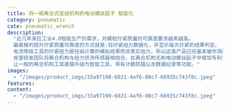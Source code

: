 ```yaml
---
title: 将一般离合式定扭机构的电动螺丝起子 智能化
category: pneumatic
cate: pneumatic_wrench
description:
  "近几年来应工业4.0智能生产的需求，对螺栓拧紧质量的可靠度要求越来越高。
  最直接的提升拧紧质量可靠度的方式就是:将拧紧扭力数据化，并显示每次拧紧的结果判定。
  电流等级工具的拧紧扭力是经由计算的模拟结果而非真实扭力，所以这类产品已经基本被市场所淘汰。
  肯普研发团队将离合机构与扭力侦测传感器相结合，在离合机构无刷电动螺丝起子中增加专利设计的传感器机构与控制软件。
  让一般的离合机构工具直接升级为智能工具，带有计数防错以及数据纪录等功能。"
images:
  - "/images/product_imgs/33a97190-6021-4af6-80c7-66935c743f8c.jpeg"
features:
content:
  - "/images/product_imgs/33a97190-6021-4af6-80c7-66935c743f8c.jpeg"
---
```

